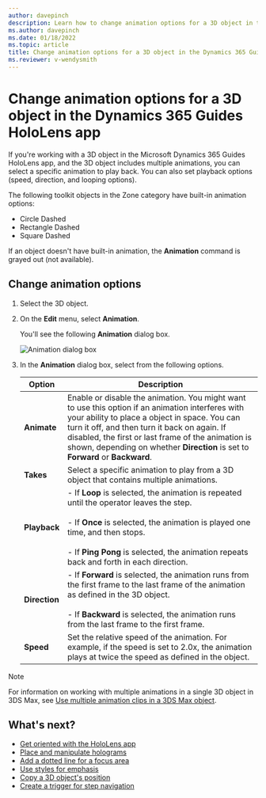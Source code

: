 ```yaml
---
author: davepinch
description: Learn how to change animation options for a 3D object in the Dynamics 365 Guides HoloLens app
ms.author: davepinch
ms.date: 01/18/2022
ms.topic: article
title: Change animation options for a 3D object in the Dynamics 365 Guides HoloLens app
ms.reviewer: v-wendysmith
---
```


# Change animation options for a 3D object in the Dynamics 365 Guides HoloLens app

If you're working with a 3D object in the Microsoft Dynamics 365 Guides HoloLens app, and the 3D object includes multiple animations, you can select a specific animation to play back. You can also set playback options (speed, direction, and looping options). 

The following toolkit objects in the Zone category have built-in animation options:

- Circle Dashed
- Rectangle Dashed
- Square Dashed

If an object doesn't have built-in animation, the **Animation** command is grayed out (not available). 

## Change animation options

1. Select the 3D object.

2. On the **Edit** menu, select **Animation**.

    You'll see the following **Animation** dialog box.

    ![Animation dialog box](media/animation-dialog.PNG "Animation dialog box")

3. In the **Animation** dialog box, select from the following options.

    |Option|Description|
    |----------------|---------------------------------------------------------------------|
    |**Animate**|Enable or disable the animation. You might want to use this option if an animation interferes with your ability to place a object in space. You can turn it off, and then turn it back on again. If disabled, the first or last frame of the animation is shown, depending on whether **Direction** is set to **Forward** or **Backward**.|
    |**Takes**|Select a specific animation to play from a 3D object that contains multiple animations.|
    |**Playback**|- If **Loop** is selected, the animation is repeated until the operator leaves the step.<br><br>- If **Once** is selected, the animation is played one time, and then stops.<br><br>- If **Ping Pong** is selected, the animation repeats back and forth in each direction. |
    |**Direction**|- If **Forward** is selected, the animation runs from the first frame to the last frame of the animation as defined in the 3D object.<br><br>- If **Backward** is selected, the animation runs from the last frame to the first frame.|
    |**Speed**|Set the relative speed of the animation. For example, if the speed is set to 2.0x, the animation plays at twice the speed as defined in the object. |
    
> [!NOTE]
> For information on working with multiple animations in a single 3D object in 3DS Max, see [Use multiple animation clips in a 3DS Max object](https://doc.babylonjs.com/extensions/Exporters/3DSMax_to_glTF#single-animation-clip).

## What's next?

- [Get oriented with the HoloLens app](hololens-app-orientation.md)
- [Place and manipulate holograms](hololens-app-place-holograms.md)
- [Add a dotted line for a focus area](hololens-app-dotted-line.md)
- [Use styles for emphasis](hololens-app-styles.md)
- [Copy a 3D object's position](hololens-app-copy-3D-model-position.md)
- [Create a trigger for step navigation](hololens-app-trigger.md)
